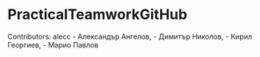 # PracticalTeamworkGitHub

Contributors: 
  alecc - Александър Ангелов, - Димитър Николов, - Кирил Георгиев, - Марио Павлов 
